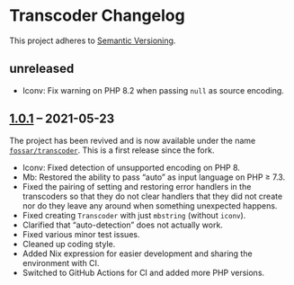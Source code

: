 # Transcoder Changelog

This project adheres to [Semantic Versioning](https://semver.org/spec/v2.0.0.html).

## unreleased

- Iconv: Fix warning on PHP 8.2 when passing `null` as source encoding.


## [1.0.1] – 2021-05-23

The project has been revived and is now available under the name [`fossar/transcoder`](https://packagist.org/packages/fossar/transcoder). This is a first release since the fork.

- Iconv: Fixed detection of unsupported encoding on PHP 8.
- Mb: Restored the ability to pass “auto” as input language on PHP ≥ 7.3.
- Fixed the pairing of setting and restoring error handlers in the transcoders so that they do not clear handlers that they did not create nor do they leave any around when something unexpected happens.
- Fixed creating `Transcoder` with just `mbstring` (without `iconv`).
- Clarified that “auto-detection” does not actually work.
- Fixed various minor test issues.
- Cleaned up coding style.
- Added Nix expression for easier development and sharing the environment with CI.
- Switched to GitHub Actions for CI and added more PHP versions.

[1.0.1]: https://github.com/fossar/transcoder/compare/1.0.0...v1.0.1
